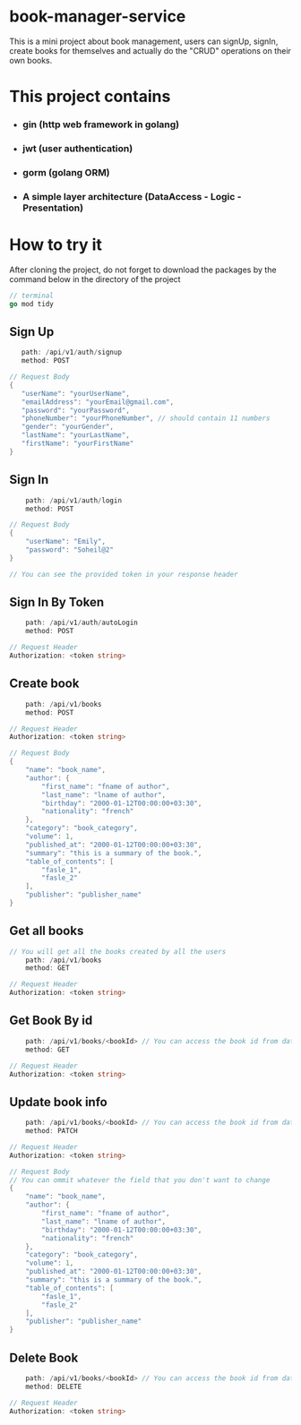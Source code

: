 # book-manager-service
This is a mini project about book management, users can signUp, signIn, create books for themselves and actually do the "CRUD" operations on their own books.
# This project contains
- ### gin  (http web framework in golang)
- ### jwt  (user authentication)
- ### gorm (golang ORM)
- ### A simple layer architecture (DataAccess - Logic - Presentation)
# How to try it
After cloning the project, do not forget to download the packages by the command below in the directory of the project
```go
// terminal
go mod tidy
```

 ## Sign Up
 
 ```go
    path: /api/v1/auth/signup
    method: POST

// Request Body
{
	"userName": "yourUserName",
	"emailAddress": "yourEmail@gmail.com",
	"password": "yourPassword",
	"phoneNumber": "yourPhoneNumber", // should contain 11 numbers
	"gender": "yourGender",
	"lastName": "yourLastName",
	"firstName": "yourFirstName"
}
```
## Sign In
```go
    path: /api/v1/auth/login
    method: POST

// Request Body
{
	"userName": "Emily",
	"password": "Soheil@2"
}

// You can see the provided token in your response header
```
## Sign In By Token
```go
    path: /api/v1/auth/autoLogin
    method: POST

// Request Header
Authorization: <token string>
```
## Create book
```go
    path: /api/v1/books
    method: POST

// Request Header
Authorization: <token string>

// Request Body
{
    "name": "book_name",
    "author": {
        "first_name": "fname of author",
        "last_name": "lname of author",
        "birthday": "2000-01-12T00:00:00+03:30",
        "nationality": "french"
    },
    "category": "book_category",
    "volume": 1,
    "published_at": "2000-01-12T00:00:00+03:30",
    "summary": "this is a summary of the book.",
    "table_of_contents": [
        "fasle_1",
        "fasle_2"
    ],
    "publisher": "publisher_name"
}
```
## Get all books
```go
// You will get all the books created by all the users
    path: /api/v1/books
    method: GET

// Request Header
Authorization: <token string>
```
## Get Book By id
```go
    path: /api/v1/books/<bookId> // You can access the book id from database
    method: GET

// Request Header
Authorization: <token string>
```
## Update book info
```go
    path: /api/v1/books/<bookId> // You can access the book id from database
    method: PATCH

// Request Header
Authorization: <token string>

// Request Body
// You can ommit whatever the field that you don't want to change
{
    "name": "book_name",
    "author": {
        "first_name": "fname of author",
        "last_name": "lname of author",
        "birthday": "2000-01-12T00:00:00+03:30",
        "nationality": "french"
    },
    "category": "book_category",
    "volume": 1,
    "published_at": "2000-01-12T00:00:00+03:30",
    "summary": "this is a summary of the book.",
    "table_of_contents": [
        "fasle_1",
        "fasle_2"
    ],
    "publisher": "publisher_name"
}
```
## Delete Book
```go
    path: /api/v1/books/<bookId> // You can access the book id from database
    method: DELETE

// Request Header
Authorization: <token string>
```
